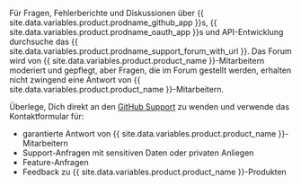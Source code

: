 Für Fragen, Fehlerberichte und Diskussionen über {{ site.data.variables.product.prodname_github_app }}s,  {{ site.data.variables.product.prodname_oauth_app }}s und API-Entwicklung durchsuche das {{ site.data.variables.product.prodname_support_forum_with_url }}. Das Forum wird von {{ site.data.variables.product.product_name }}-Mitarbeitern moderiert und gepflegt, aber Fragen, die im Forum gestellt werden, erhalten nicht zwingend eine Antwort von {{ site.data.variables.product.product_name }}-Mitarbeitern.

Überlege, Dich direkt an den [GitHub Support](https://github.com/contact) zu wenden und verwende das Kontaktformular für:
  - garantierte Antwort von {{ site.data.variables.product.product_name }}-Mitarbeitern
  - Support-Anfragen mit sensitiven Daten oder privaten Anliegen
  - Feature-Anfragen
  - Feedback zu {{ site.data.variables.product.product_name }}-Produkten
